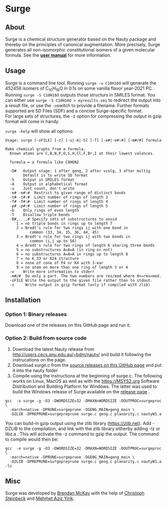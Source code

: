 # Surge
## About
Surge is a chemical structure generator based on the Nauty package and thereby on the principles of canonical augmentation.
More precisely, Surge generates all non-isomorphic constitutional isomers of a given molecular formula.
See the [**user manual**](https://github.com/steinbeck/Surge/blob/main/doc/Manual.md) for more information. 

## Usage
Surge is a command line tool. Running `surge -u C10H16O` will generate the 452458 isomers of C<sub>10</sub>H<sub>16</sub>O in 0.1s on some vanilla flavor year-2021 PC. Running `surge -S C10H16O` outputs those structurs in SMILES format. You can either use `surge -S C10H16O > myresults.smi` to redirect the output into a result file, or use the `-o`switch to provide a filename. Further formats supported are SD Files (SDF) and a concise Surge-specific format.  
For large sets of structures, the -z option for compressing the output in gzip format will come in handy.

`surge -help` will show all options:

```
Usage: surge [-oFILE] [-z] [-u|-A|-S] [-T] [-e#|-e#:#] [-m#/#] formula

Make chemical graphs from a formula.
  Known atoms are C,B,N,P,O,S,H,Cl,F,Br,I at their lowest valences.

  formula = a formula like C8H6N2

  -O#   Output stage: 1 after geng, 2 after vcolg, 3 after multig
        Default is to write SD format
  -S    Output in SMILES format
  -A    Output in alphabetical format
  -u    Just count, don't write
  -e# -e#:#  Restrict to given range of distinct bonds
  -t# -t#:#  Limit number of rings of length 3
  -f# -f#:#  Limit number of rings of length 4
  -p# -p#:#  Limit number of rings of length 5
  -b    Only rings of even length
  -T    Disallow triple bonds
  -B#,...,# Specify sets of substructures to avoid
     1 = no triple bonds in rings up to length 7
     2 = Bredt's rule for two rings ij with one bond in
           common (33, 34, 35, 36, 44, 45)
     3 = Bredt's rule for two rings ij with two bonds in
           common (i,j up to 56)
     4 = Bredt's rule for two rings of length 6 sharing three bonds
     5 = no substructures A=A=A (in ring or not)
     6 = no substructures A=A=A in rings up to length 8
     7 = no K_33 or K24 structure
     8 = none of cone of P4 or K4 with 3-ear
     9 = no atom on more than one ring of length 3 or 4
  -v    Write more information to stderr
  -m#/#  Do only a part. The two numbers are res/mod where 0<=res<mod.
  -oFILE Write the output to the given file rather than to stdout.
  -z     Write output in gzip format (only if compiled with zlib)
```
## Installation
### Option 1: Binary releases
Download one of the releases on this GitHub page and run it.

### Option 2: Build from source code
1. Download the latest Nauty release from http://users.cecs.anu.edu.au/~bdm/nauty/ and build it following the instrucations on the page.
2. Download surge.c from the [source releases on this GitHub page](https://github.com/steinbeck/Surge/releases) and put it into the nauty folder
3. Compile using the instructions at the beginning of surge.c. The following works on Linux, MacOS as well as with the https://MSYS2.org
Software Distribution and Building Platform for Windows. The latter was used to build the Windows release of Surge available on the [release page](https://github.com/steinbeck/Surge/releases) .
```
gcc  -o surge -g -O3 -DWORDSIZE=32 -DMAXN=WORDSIZE -DOUTPROC=surgeproc \
  -march=native -DPRUNE=surgeprune -DGENG_MAIN=geng_main \
  -DZLIB -DPREPRUNE=surgepreprune surge.c geng.c planarity.c nautyW1.a 
```
You can build-in gzip output using the zlib library (https://zlib.net). Add -DZLIB to the compilation, and link with the zlib library eitherby adding -lz or libz.a . This will activate the -z command to gzip the output. The command to compile would then be:
```
gcc  -o surge -g -O3 -DWORDSIZE=32 -DMAXN=WORDSIZE -DOUTPROC=surgeproc \
  -march=native -DPRUNE=surgeprune -DGENG_MAIN=geng_main \
  -DZLIB -DPREPRUNE=surgepreprune surge.c geng.c planarity.c nautyW1.a -lz
```

## Misc
Surge was developed by [Brendan McKay](http://users.cecs.anu.edu.au/~bdm) with the help of [Christoph Steinbeck](https://github.com/steinbeck) and [Mehmet Aziz Yirik](https://github.com/mehmetazizyirik).
